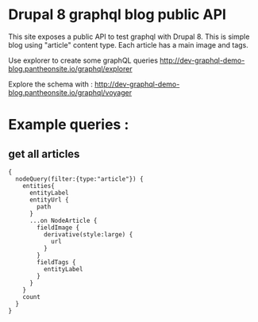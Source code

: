 # Drupal 8 graphql blog public API

This site exposes a public API to test graphql with Drupal 8. This is simple blog using "article" content type. Each article has a main image and tags.

Use explorer to create some graphQL queries
http://dev-graphql-demo-blog.pantheonsite.io/graphql/explorer

Explore the schema with : 
http://dev-graphql-demo-blog.pantheonsite.io/graphql/voyager

# Example queries :

## get all articles

```
{
  nodeQuery(filter:{type:"article"}) {
    entities{
      entityLabel
      entityUrl {
        path
      }
      ...on NodeArticle {
        fieldImage {
          derivative(style:large) {
            url
          }
        }
        fieldTags {
          entityLabel
        }
      }
    }
    count
  }
}
```
